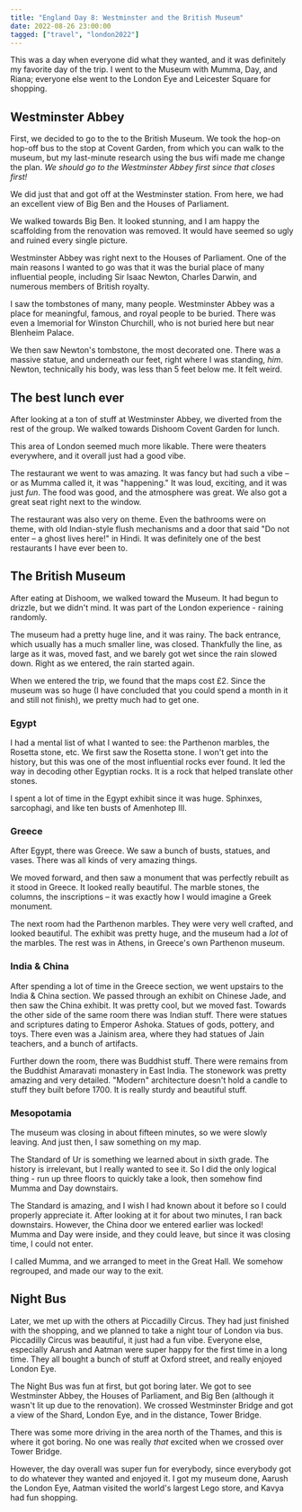 ```yaml
---
title: "England Day 8: Westminster and the British Museum"
date: 2022-08-26 23:00:00
tagged: ["travel", "london2022"]
---
```


This was a day when everyone did what they wanted, and it was definitely my favorite day of the trip. I went to the Museum with Mumma, Day, and Riana; everyone else went to the London Eye and Leicester Square for shopping.

## Westminster Abbey

First, we decided to go to the to the British Museum. We took the hop-on hop-off bus to the stop at Covent Garden, from which you can walk to the museum, but my last-minute research using the bus wifi made me change the plan. _We should go to the Westminster Abbey first since that closes first!_

We did just that and got off at the Westminster station. From here, we had an excellent view of Big Ben and the Houses of Parliament.

We walked towards Big Ben. It looked stunning, and I am happy the scaffolding from the renovation was removed. It would have seemed so ugly and ruined every single picture.

Westminster Abbey was right next to the Houses of Parliament. One of the main reasons I wanted to go was that it was the burial place of many influential people, including Sir Isaac Newton, Charles Darwin, and numerous members of British royalty.

I saw the tombstones of many, many people. Westminster Abbey was a place for meaningful, famous, and royal people to be buried. There was even a lmemorial for Winston Churchill, who is not buried here but near Blenheim Palace.

We then saw Newton's tombstone, the most decorated one. There was a massive statue, and underneath our feet, right where I was standing, _him_. Newton, technically his body, was less than 5 feet below me. It felt weird.

## The best lunch ever

After looking at a ton of stuff at Westminster Abbey, we diverted from the rest of the group. We walked towards Dishoom Covent Garden for lunch.

This area of London seemed much more likable. There were theaters everywhere, and it overall just had a good vibe. 

The restaurant we went to was amazing. It was fancy but had such a vibe – or as Mumma called it, it was "happening." It was loud, exciting, and it was just _fun_. The food was good, and the atmosphere was great. We also got a great seat right next to the window. 

The restaurant was also very on theme. Even the bathrooms were on theme, with old Indian-style flush mechanisms and a door that said "Do not enter – a ghost lives here!" in Hindi. It was definitely one of the best restaurants I have ever been to.

## The British Museum

After eating at Dishoom, we walked toward the Museum. It had begun to drizzle, but we didn't mind. It was part of the London experience - raining randomly. 

The museum had a pretty huge line, and it was rainy. The back entrance, which usually has a much smaller line, was closed. Thankfully the line, as large as it was, moved fast, and we barely got wet since the rain slowed down. Right as we entered, the rain started again. 

When we entered the trip, we found that the maps cost £2. Since the museum was so huge (I have concluded that you could spend a month in it and still not finish), we pretty much had to get one.

### Egypt

I had a mental list of what I wanted to see: the Parthenon marbles, the Rosetta stone, etc. We first saw the Rosetta stone. I won't get into the history, but this was one of the most influential rocks ever found. It led the way in decoding other Egyptian rocks. It is a rock that helped translate other stones.

I spent a lot of time in the Egypt exhibit since it was huge. Sphinxes, sarcophagi, and like ten busts of Amenhotep III.


### Greece

After Egypt, there was Greece. We saw a bunch of busts, statues, and vases. There was all kinds of very amazing things. 

We moved forward, and then saw a monument that was perfectly rebuilt as it stood in Greece. It looked really beautiful. The marble stones, the columns, the inscriptions – it was exactly how I would imagine a Greek monument.

The next room had the Parthenon marbles. They were very well crafted, and looked beautiful. The exhibit was pretty huge, and the museum had a _lot_ of the marbles. The rest was in Athens, in Greece's own Parthenon museum.

### India & China

After spending a lot of time in the Greece section, we went upstairs to the India & China section. We passed through an exhibit on Chinese Jade, and then saw the China exhibit. It was pretty cool, but we moved fast. Towards the other side of the same room there was Indian stuff. There were statues and scriptures dating to Emperor Ashoka. Statues of gods, pottery, and toys. There even was a Jainism area, where they had statues of Jain teachers, and a bunch of artifacts.

Further down the room, there was Buddhist stuff. There were remains from the Buddhist Amaravati monastery in East India. The stonework was pretty amazing and very detailed. "Modern" architecture doesn't hold a candle to stuff they built before 1700. It is really sturdy and beautiful stuff.

### Mesopotamia

The museum was closing in about fifteen minutes, so we were slowly leaving. And just then, I saw something on my map. 

The Standard of Ur is something we learned about in sixth grade. The history is irrelevant, but I really wanted to see it. So I did the only logical thing - run up three floors to quickly take a look, then somehow find Mumma and Day downstairs.

The Standard is amazing, and I wish I had known about it before so I could properly appreciate it. After looking at it for about two minutes, I ran back downstairs. However, the China door we entered earlier was locked! Mumma and Day were inside, and they could leave, but since it was closing time, I could not enter. 

I called Mumma, and we arranged to meet in the Great Hall. We somehow regrouped, and made our way to the exit.


## Night Bus

Later, we met up with the others at Piccadilly Circus. They had just finished with the shopping, and we planned to take a night tour of London via bus. Piccadilly Circus was beautiful, it just had a fun vibe. Everyone else, especially Aarush and Aatman were super happy for the first time in a long time. They all bought a bunch of stuff at Oxford street, and really enjoyed London Eye.

The Night Bus was fun at first, but got boring later. We got to see Westminster Abbey, the Houses of Parliament, and Big Ben (although it wasn't lit up due to the renovation). We crossed Westminster Bridge and got a view of the Shard, London Eye, and in the distance, Tower Bridge.

There was some more driving in the area north of the Thames, and this is where it got boring. No one was really _that_ excited when we crossed over Tower Bridge.

However, the day overall was super fun for everybody, since everybody got to do whatever they wanted and enjoyed it. I got my museum done, Aarush the London Eye, Aatman visited the world's largest Lego store, and Kavya had fun shopping.